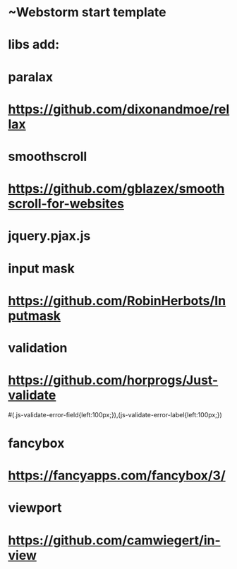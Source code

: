 # ~Webstorm start template

# libs add:
# paralax
# https://github.com/dixonandmoe/rellax
# smoothscroll
# https://github.com/gblazex/smoothscroll-for-websites
# jquery.pjax.js
# input mask
# https://github.com/RobinHerbots/Inputmask
# validation 
# https://github.com/horprogs/Just-validate     
#(.js-validate-error-field{left:100px;}),(js-validate-error-label{left:100px;})
# fancybox
# https://fancyapps.com/fancybox/3/
# viewport
# https://github.com/camwiegert/in-view
